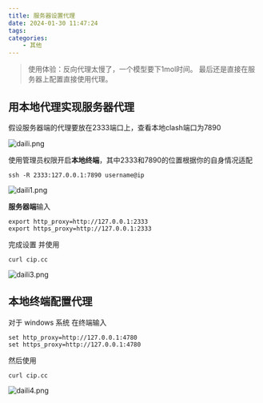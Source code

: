 ```yaml
---
title: 服务器设置代理
date: 2024-01-30 11:47:24
tags:
categories:
    - 其他
---
```


>使用体验：反向代理太慢了，一个模型要下1mol时间。
>最后还是直接在服务器上配置直接使用代理。

## 用本地代理实现服务器代理
假设服务器端的代理要放在2333端口上，查看本地clash端口为7890

![daili.png](https://s2.loli.net/2024/01/30/IoV2HRepAU8Jz5k.png)

使用管理员权限开启**本地终端**，其中2333和7890的位置根据你的自身情况适配

```shell
ssh -R 2333:127.0.0.1:7890 username@ip
```

![daili1.png](https://s2.loli.net/2024/01/30/G5JQiZ9FUP3pHeL.png)

**服务器端**输入
```shell
export http_proxy=http://127.0.0.1:2333
export https_proxy=http://127.0.0.1:2333
```
完成设置 并使用
```shell
curl cip.cc
```


![daili3.png](https://s2.loli.net/2024/01/30/ItSblzYjL9fNarD.png)

## 本地终端配置代理
对于 windows 系统 在终端输入
```shell
set http_proxy=http://127.0.0.1:4780
set https_proxy=http://127.0.0.1:4780
```
然后使用
```shell
curl cip.cc
```

![daili4.png](https://s2.loli.net/2024/01/30/27k4dMnRyoHmSBI.png)
